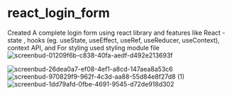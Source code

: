 # react_login_form
Created A complete login form using react library and features like React - state , hooks (eg. useState, useEffect, useRef, useReducer, useContext), context API,
and For styling used styling module file
![screenbud-01209f6b-c838-40fa-aedf-d492e213693f](https://user-images.githubusercontent.com/72727831/195990340-e5e23c8d-1450-45c9-9669-9edb4768e44f.png)

![screenbud-26dea0a7-ef08-4ef1-a8cd-147aea8a53c6](https://user-images.githubusercontent.com/72727831/195990435-d5e21d5a-1cdf-4a8b-98fd-2c0f67b0cd43.png)
![screenbud-970829f9-962f-4c3d-aa88-55d84e8f27d8 (1)](https://user-images.githubusercontent.com/72727831/195990533-25e0a615-d367-49ce-9bdb-5fb966306fec.png)
![screenbud-1dd79afd-0fbe-4691-9545-d72de918d302](https://user-images.githubusercontent.com/72727831/195990584-e557c020-97b1-4bb1-baae-0cb5c4c5a52a.png)
